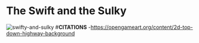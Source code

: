 # **The Swift and the Sulky**

![swifty-and-sulky](https://github.com/DenisSanchezz/PygameCarProject/assets/156366121/acccccb3-659c-4135-ad00-093fc419a110)
#**CITATIONS**
-https://opengameart.org/content/2d-top-down-highway-background
